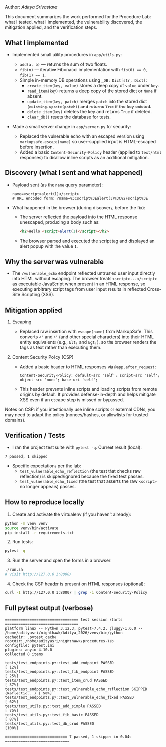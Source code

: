 Author: *Aditya Srivastava*

This document summarizes the work performed for the Procedure Lab: what I tested, what I implemented, the vulnerability discovered, the mitigation applied, and the verification steps.

## What I implemented
- Implemented small utility procedures in `app/utils.py`:
	- `add(a, b)` — returns the sum of two floats.
	- `fib(n)` — iterative Fibonacci implementation with `fib(0) == 0`, `fib(1) == 1`.
	- Simple in-memory DB operations using `_DB: Dict[str, Dict]`:
		- `create_item(key, value)` stores a deep copy of `value` under `key`.
		- `read_item(key)` returns a deep copy of the stored dict or `None` if absent.
		- `update_item(key, patch)` merges `patch` into the stored dict (`existing.update(patch)`) and returns `True` if the key existed.
		- `delete_item(key)` deletes the key and returns `True` if deleted.
		- `clear_db()` resets the database for tests.

- Made a small server change in `app/server.py` for security:
	- Replaced the vulnerable echo with an escaped version using `markupsafe.escape(name)` so user-supplied input is HTML-escaped before insertion.
	- Added a basic `Content-Security-Policy` header (applied to `text/html` responses) to disallow inline scripts as an additional mitigation.

## Discovery (what I sent and what happened)
- Payload sent (as the `name` query parameter):

	```text
	name=<script>alert(1)</script>
	# URL encoded form: ?name=%3Cscript%3Ealert(1)%3C%2Fscript%3E
	```

- What happened in the browser (during discovery, before the fix):
	- The server reflected the payload into the HTML response unescaped, producing a body such as:
		```html
		<h2>Hello <script>alert(1)</script></h2>
		```
	- The browser parsed and executed the script tag and displayed an alert popup with the value `1`.

## Why the server was vulnerable
- The `/vulnerable_echo` endpoint reflected untrusted user input directly into HTML without escaping. The browser treats `<script>...</script>` as executable JavaScript when present in an HTML response, so executing arbitrary script tags from user input results in reflected Cross-Site Scripting (XSS).

## Mitigation applied
1. Escaping
	 - Replaced raw insertion with `escape(name)` from MarkupSafe. This converts `<'` and `>'` (and other special characters) into their HTML entity equivalents (e.g., `&lt;` and `&gt;`), so the browser renders the tags as text rather than executing them.

2. Content Security Policy (CSP)
	 - Added a basic header to HTML responses via `@app.after_request`:

		 ```text
		 Content-Security-Policy: default-src 'self'; script-src 'self'; object-src 'none'; base-uri 'self';
		 ```

	 - This header prevents inline scripts and loading scripts from remote origins by default. It provides defense-in-depth and helps mitigate XSS even if an escape step is missed or bypassed.

Notes on CSP: if you intentionally use inline scripts or external CDNs, you may need to adapt the policy (nonces/hashes, or allowlists for trusted domains).

## Verification / Tests
- I ran the project test suite with `pytest -q`. Current result (local):

```text
7 passed, 1 skipped
```

- Specific expectations per the lab:
	- `test_vulnerable_echo_reflection` (the test that checks raw reflection) is skipped/ignored because the fixed test passes.
	- `test_vulnerable_echo_fixed` (the test that asserts the raw `<script>` no longer appears) passes.

## How to reproduce locally
1. Create and activate the virtualenv (if you haven't already):

```bash
python -m venv venv
source venv/bin/activate
pip install -r requirements.txt
```

2. Run tests:

```bash
pytest -q
```

3. Run the server and open the forms in a browser:

```bash
./run.sh
# visit http://127.0.0.1:8000/
```

4. Check the CSP header is present on HTML responses (optional):

```bash
curl -I http://127.0.0.1:8000/ | grep -i Content-Security-Policy
```

## Full pytest output (verbose)
```text
================================= test session starts =================================
platform linux -- Python 3.12.3, pytest-7.4.2, pluggy-1.6.0 -- /home/adityasri/nighthawk/Aditya_2026/venv/bin/python
cachedir: .pytest_cache
rootdir: /home/adityasri/nighthawk/procedures-lab
configfile: pytest.ini
plugins: anyio-4.10.0
collected 8 items

tests/test_endpoints.py::test_add_endpoint PASSED                               [ 12%]
tests/test_endpoints.py::test_fib_endpoint PASSED                               [ 25%]
tests/test_endpoints.py::test_item_crud PASSED                                  [ 37%]
tests/test_endpoints.py::test_vulnerable_echo_reflection SKIPPED (Reflectio...) [ 50%]
tests/test_endpoints.py::test_vulnerable_echo_fixed PASSED                      [ 62%]
tests/test_utils.py::test_add_simple PASSED                                     [ 75%]
tests/test_utils.py::test_fib_basic PASSED                                      [ 87%]
tests/test_utils.py::test_db_crud PASSED                                        [100%]

============================ 7 passed, 1 skipped in 0.04s =============================
```


